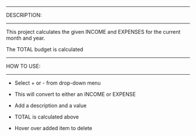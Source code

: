 ***********
DESCRIPTION: 
***********

This project calculates the given INCOME and EXPENSES for the current month and year.

The TOTAL budget is calculated 


***********
HOW TO USE: 
***********

- Select + or - from drop-down menu

- This will convert to either an INCOME or EXPENSE

- Add a description and a value   

- TOTAL is calculated above

- Hover over added item to delete
